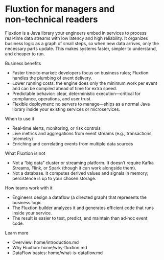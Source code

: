 # Fluxtion for managers and non‑technical readers

Fluxtion is a Java library your engineers embed in services to process real‑time data streams with low latency and high
reliability. It organizes business logic as a graph of small steps, so when new data arrives, only the necessary parts
update. This makes systems faster, simpler to understand, and cheaper to run.

Business benefits

- Faster time‑to‑market: developers focus on business rules; Fluxtion handles the plumbing of event delivery.
- Lower running costs: the engine does only the minimum work per event and can be compiled ahead of time for extra
  speed.
- Predictable behavior: clear, deterministic execution—critical for compliance, operations, and user trust.
- Flexible deployment: no servers to manage—ships as a normal Java library inside your existing services or
  microservices.

When to use it

- Real‑time alerts, monitoring, or risk controls
- Live metrics and aggregations from event streams (e.g., transactions, telemetry)
- Enriching and correlating events from multiple data sources

What Fluxtion is not

- Not a “big data” cluster or streaming platform. It doesn’t require Kafka Streams, Flink, or Spark (though it can work
  alongside them).
- Not a database. It computes derived values and signals in memory; persistence is up to your chosen storage.

How teams work with it

- Engineers design a dataflow (a directed graph) that represents the business logic.
- The Fluxtion builder analyzes it and generates efficient code that runs inside your service.
- The result is easier to test, predict, and maintain than ad‑hoc event code.

Learn more

- Overview: home/introduction.md
- Why Fluxtion: home/why-fluxtion.md
- DataFlow basics: home/what-is-dataflow.md
